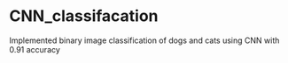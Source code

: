# CNN_classifacation
Implemented binary image classification of dogs and cats using CNN with 0.91 accuracy
